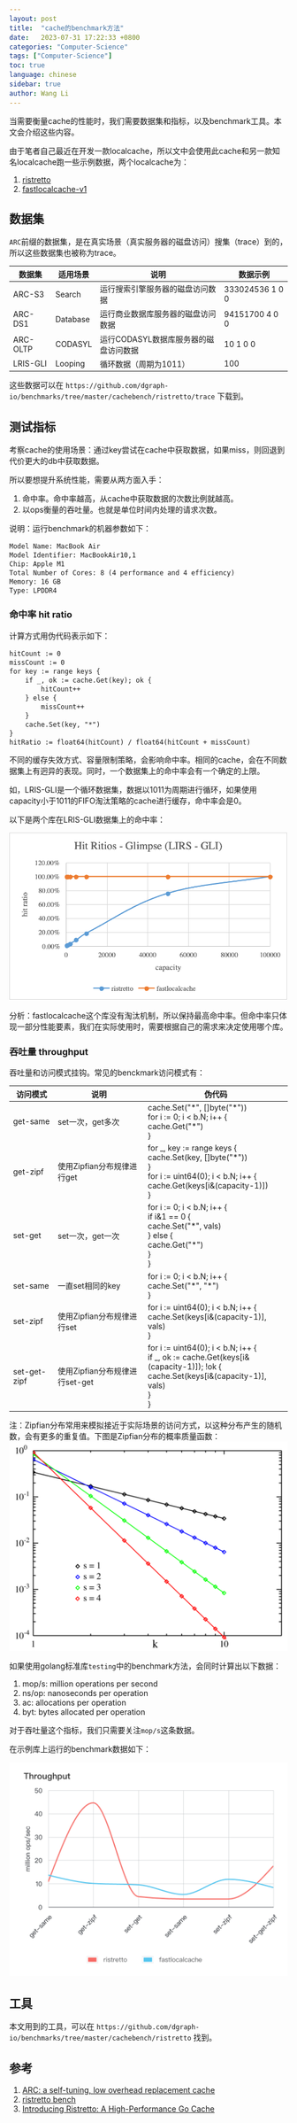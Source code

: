 ```yaml
---
layout: post
title:  "cache的benchmark方法"
date:   2023-07-31 17:22:33 +0800
categories: "Computer-Science"
tags: ["Computer-Science"]
toc: true
language: chinese
sidebar: true
author: Wang Li
---
```


当需要衡量cache的性能时，我们需要数据集和指标，以及benchmark工具。本文会介绍这些内容。

由于笔者自己最近在开发一款localcache，所以文中会使用此cache和另一款知名localcache跑一些示例数据，两个localcache为：
1. [ristretto](https://github.com/dgraph-io/ristretto)
2. [fastlocalcache-v1](https://github.com/wangliliwang/fastlocalcache/tree/v1)

## 数据集

`ARC`前缀的数据集，是在真实场景（真实服务器的磁盘访问）搜集（trace）到的，所以这些数据集也被称为trace。

| 数据集      | 适用场景     | 说明                     | 数据示例           |
|----------|----------|------------------------|----------------|
| ARC-S3   | Search   | 运行搜索引擎服务器的磁盘访问数据       | 333024536 1 0 0 |
| ARC-DS1  | Database | 运行商业数据库服务器的磁盘访问数据      | 94151700 4 0 0 |
| ARC-OLTP |CODASYL| 运行CODASYL数据库服务器的磁盘访问数据 | 10 1 0 0       |
| LRIS-GLI | Looping  | 循环数据（周期为1011）          | 100  |

这些数据可以在 `https://github.com/dgraph-io/benchmarks/tree/master/cachebench/ristretto/trace` 下载到。

## 测试指标

考察cache的使用场景：通过key尝试在cache中获取数据，如果miss，则回退到代价更大的db中获取数据。

所以要想提升系统性能，需要从两方面入手：
1. 命中率。命中率越高，从cache中获取数据的次数比例就越高。
2. 以ops衡量的吞吐量。也就是单位时间内处理的请求次数。

说明：运行benchmark的机器参数如下：
```text
Model Name: MacBook Air
Model Identifier: MacBookAir10,1
Chip: Apple M1
Total Number of Cores: 8 (4 performance and 4 efficiency)
Memory: 16 GB
Type: LPDDR4
```

### 命中率 hit ratio

计算方式用伪代码表示如下：

```golang
hitCount := 0
missCount := 0
for key := range keys {
	if _, ok := cache.Get(key); ok {
	    hitCount++
    } else {
        missCount++	
    }
	cache.Set(key, "*")
}
hitRatio := float64(hitCount) / float64(hitCount + missCount)
```

不同的缓存失效方式、容量限制策略，会影响命中率。相同的cache，会在不同数据集上有迥异的表现。同时，一个数据集上的命中率会有一个确定的上限。

如，LRIS-GLI是一个循环数据集，数据以1011为周期进行循环，如果使用capacity小于1011的FIFO淘汰策略的cache进行缓存，命中率会是0。

以下是两个库在LRIS-GLI数据集上的命中率：

<img class="middle-image" src="/assets/image/20230731-localcache/hit-ratios.png" />

分析：fastlocalcache这个库没有淘汰机制，所以保持最高命中率。但命中率只体现一部分性能要素，我们在实际使用时，需要根据自己的需求来决定使用哪个库。

### 吞吐量 throughput

吞吐量和访问模式挂钩。常见的benckmark访问模式有：

| 访问模式     | 说明                     | 伪代码                                                                                                                                               |
|----------|------------------------|---------------------------------------------------------------------------------------------------------------------------------------------------|
| get-same | set一次，get多次            | cache.Set("\*", []byte("\*"))<br/>for i := 0; i < b.N; i++ {<br/>  cache.Get("*")<br/>}                                                           |
|get-zipf| 使用Zipfian分布规律进行get     | for _, key := range keys {<br/>cache.Set(key, []byte("*"))<br/>}<br/>for i := uint64(0); i < b.N; i++ {<br/>cache.Get(keys[i&(capacity-1)])<br/>} |
|set-get| set一次，get一次            | for i := 0; i < b.N; i++ {<br/>if i&1 == 0 {<br/>cache.Set("\*", vals)<br/>} else {<br/>cache.Get("\*")<br/>}<br/>}                               |
|set-same| 一直set相同的key            | for i := 0; i < b.N; i++ {<br/>cache.Set("\*", "\*")<br/>}                                                                                        |
|set-zipf| 使用Zipfian分布规律进行set     | for i := uint64(0); i < b.N; i++ {<br/>cache.Set(keys[i&(capacity-1)], vals)<br/>}                                                                                        |
|set-get-zipf| 使用Zipfian分布规律进行set-get |for i := uint64(0); i < b.N; i++ {<br/>if _, ok := cache.Get(keys[i&(capacity-1)]); !ok {<br/>cache.Set(keys[i&(capacity-1)], vals)<br/>}<br/>}|

注：Zipfian分布常用来模拟接近于实际场景的访问方式，以这种分布产生的随机数，会有更多的重复值。下图是Zipfian分布的概率质量函数：
<img class="middle-image" src="/assets/image/20230731-localcache/Zipf_distribution_PMF.png" />

如果使用golang标准库`testing`中的benchmark方法，会同时计算出以下数据：
1. mop/s: million operations per second
2. ns/op: nanoseconds per operation
3. ac: allocations per operation
4. byt: bytes allocated per operation

对于吞吐量这个指标，我们只需要关注`mop/s`这条数据。

在示例库上运行的benchmark数据如下：

<img class="middle-image" src="/assets/image/20230731-localcache/throughput.png" />

## 工具

本文用到的工具，可以在 `https://github.com/dgraph-io/benchmarks/tree/master/cachebench/ristretto` 找到。

## 参考

1. [ARC: a self-tuning, low overhead replacement cache](https://scinapse.io/papers/1860107648)
2. [ristretto bench](https://github.com/dgraph-io/benchmarks/tree/master/cachebench/ristretto)
3. [Introducing Ristretto: A High-Performance Go Cache](https://dgraph.io/blog/post/introducing-ristretto-high-perf-go-cache/)
